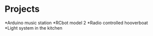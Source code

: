 # Projects

*Arduino music station
*RCbot model 2
*Radio controlled hooverboat
*Light system in the kitchen
